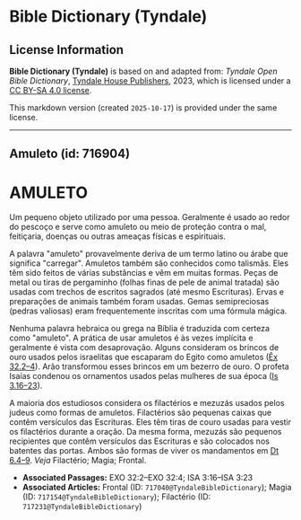 # Bible Dictionary (Tyndale)

## License Information

**Bible Dictionary (Tyndale)** is based on and adapted from: _Tyndale Open Bible Dictionary_, [Tyndale House Publishers](https://tyndaleopenresources.com/), 2023, which is licensed under a [CC BY-SA 4.0 license](https://creativecommons.org/licenses/by-sa/4.0/legalcode.en).

This markdown version (created `2025-10-17`) is provided under the same license.



--------------------------------

## Amuleto (id: 716904)

AMULETO
=======

Um pequeno objeto utilizado por uma pessoa. Geralmente é usado ao redor do pescoço e serve como amuleto ou meio de proteção contra o mal, feitiçaria, doenças ou outras ameaças físicas e espirituais.

A palavra "amuleto" provavelmente deriva de um termo latino ou árabe que significa "carregar". Amuletos também são conhecidos como talismãs. Eles têm sido feitos de várias substâncias e vêm em muitas formas. Peças de metal ou tiras de pergaminho (folhas finas de pele de animal tratada) são usadas com trechos de escritos sagrados (até mesmo Escrituras). Ervas e preparações de animais também foram usadas. Gemas semipreciosas (pedras valiosas) eram frequentemente inscritas com uma fórmula mágica.

Nenhuma palavra hebraica ou grega na Bíblia é traduzida com certeza como "amuleto". A prática de usar amuletos é às vezes implícita e geralmente é vista com desaprovação. Alguns consideram os brincos de ouro usados pelos israelitas que escaparam do Egito como amuletos ([Êx 32\.2–4](https://ref.ly/Exod32:2-Exod32:4)). Arão transformou esses brincos em um bezerro de ouro. O profeta Isaías condenou os ornamentos usados pelas mulheres de sua época ([Is 3\.16–23](https://ref.ly/Isa3:16-Isa3:23)).

A maioria dos estudiosos considera os filactérios e mezuzás usados pelos judeus como formas de amuletos. Filactérios são pequenas caixas que contêm versículos das Escrituras. Eles têm tiras de couro usadas para vestir os filactérios durante a oração. Da mesma forma, mezuzás são pequenos recipientes que contêm versículos das Escrituras e são colocados nos batentes das portas. Ambos são formas de viver os mandamentos em [Dt 6\.4–9](https://ref.ly/Deut6:4-Deut6:9). *Veja* Filactério; Magia; Frontal.

* **Associated Passages:** EXO 32:2–EXO 32:4; ISA 3:16–ISA 3:23
* **Associated Articles:** Frontal (ID: `717040@TyndaleBibleDictionary`); Magia (ID: `717154@TyndaleBibleDictionary`); Filactério (ID: `717231@TyndaleBibleDictionary`)

